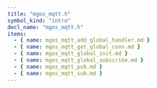 ```yaml
---
title: "mgos_mqtt.h"
symbol_kind: "intro"
decl_name: "mgos_mqtt.h"
items:
  - { name: mgos_mqtt_add_global_handler.md }
  - { name: mgos_mqtt_get_global_conn.md }
  - { name: mgos_mqtt_global_init.md }
  - { name: mgos_mqtt_global_subscribe.md }
  - { name: mgos_mqtt_pub.md }
  - { name: mgos_mqtt_sub.md }
---
```



